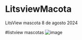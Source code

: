 # LitsviewMacota
LitsView mascota 8 de agosto 2024

#listview mascotas
![image](https://github.com/user-attachments/assets/16cb2ce3-b2e0-4802-b8a7-0f66b586c3fa)
